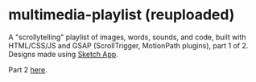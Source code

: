 # multimedia-playlist (reuploaded)
A "scrollytelling" playlist of images, words, sounds, and code, built with HTML/CSS/JS and GSAP (ScrollTrigger, MotionPath plugins), part 1 of 2. Designs made using [Sketch App](https://www.sketch.com).


Part 2 [here](https://github.com/fibanneacci/multimedia-playlist-cont).

